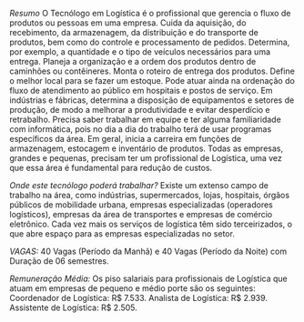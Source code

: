 *Resumo*
O Tecnólogo em Logística é o profissional que gerencia o fluxo de produtos ou pessoas em uma empresa. Cuida da aquisição, do recebimento, da armazenagem, da distribuição e do transporte de produtos, bem como do controle e processamento de pedidos. Determina, por exemplo, a quantidade e o tipo de veículos necessários para uma entrega. Planeja a organização e a ordem dos produtos dentro de caminhões ou contêineres. Monta o roteiro de entrega dos produtos. Define o melhor local para se fazer um estoque. Pode atuar ainda na ordenação do fluxo de atendimento ao público em hospitais e postos de serviço. Em indústrias e fábricas, determina a disposição de equipamentos e setores de produção, de modo a melhorar a produtividade e evitar desperdício e retrabalho. Precisa saber trabalhar em equipe e ter alguma familiaridade com informática, pois no dia a dia do trabalho terá de usar programas específicos da área. Em geral, inicia a carreira em funções de armazenagem, estocagem e inventário de produtos. Todas as empresas, grandes e pequenas, precisam ter um profissional de Logística, uma vez que essa área é fundamental para redução de custos.

*Onde este tecnólogo poderá trabalhar?*
Existe um extenso campo de trabalho na área, como indústrias, supermercados, lojas, hospitais, órgãos públicos de mobilidade urbana, empresas especializadas (operadores logísticos), empresas da área de transportes e empresas de comércio eletrônico. Cada vez mais os serviços de logística têm sido terceirizados, o que abre espaço para as empresas especializadas no setor.

*VAGAS:*
40 Vagas (Período da Manhã) e 40 Vagas (Período da Noite) com Duração de 06 semestres.

*Remuneração Média:*
Os piso salariais para profissionais de Logística que atuam em empresas de pequeno e médio porte são os seguintes: Coordenador de Logística: R$ 7.533. Analista de Logística: R$ 2.939. Assistente de Logística: R$ 2.505.
